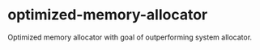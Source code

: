 # optimized-memory-allocator
Optimized memory allocator with goal of outperforming system allocator.
